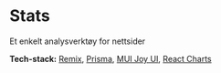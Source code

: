 # Stats

Et enkelt analysverktøy for nettsider

**Tech-stack:** [Remix](https://remix.run/), [Prisma](https://www.prisma.io/), [MUI Joy UI](https://mui.com/joy-ui/getting-started/overview/), [React Charts](https://react-charts.tanstack.com/)
